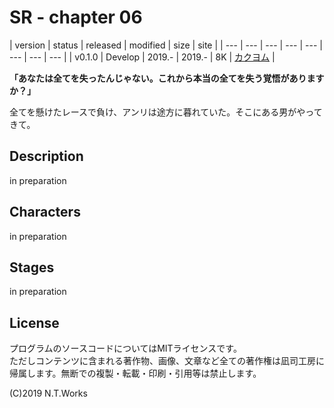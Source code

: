 # SR - chapter 06

| version | status | released | modified | size | site |
| --- | --- | --- | --- | --- | --- | --- | --- |
| v0.1.0 | Develop | 2019.- | 2019.- | 8K | [カクヨム](https://kakuyomu.jp/) |

**「あなたは全てを失ったんじゃない。これから本当の全てを失う覚悟がありますか？」**

全てを懸けたレースで負け、アンリは途方に暮れていた。そこにある男がやってきて。

## Description

in preparation

## Characters

in preparation

## Stages

in preparation

## License

プログラムのソースコードについてはMITライセンスです。  
ただしコンテンツに含まれる著作物、画像、文章など全ての著作権は凪司工房に帰属します。無断での複製・転載・印刷・引用等は禁止します。

(C)2019 N.T.Works

